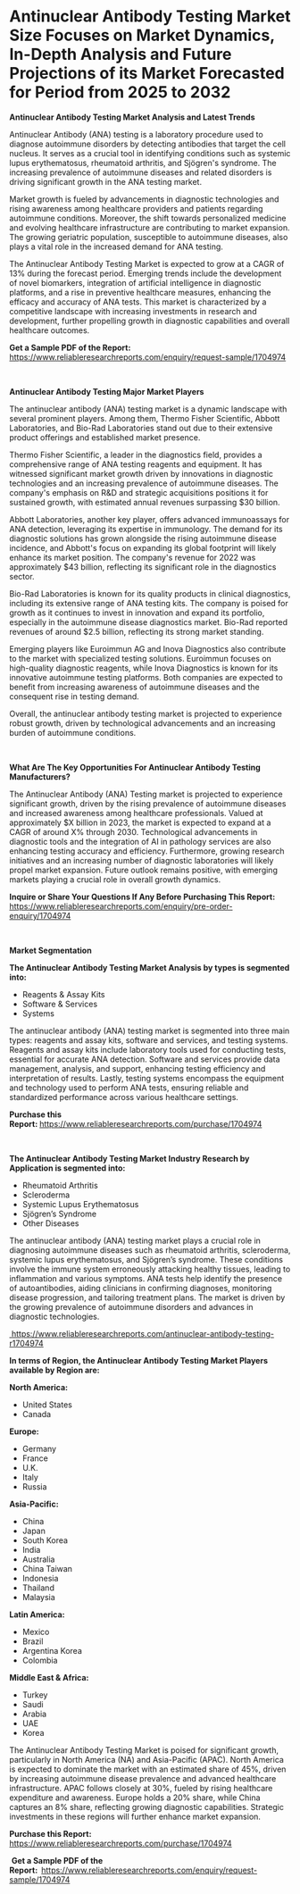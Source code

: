 <p><h1>Antinuclear Antibody Testing Market Size Focuses on Market Dynamics, In-Depth Analysis and Future Projections of its Market Forecasted for Period from 2025 to 2032</h1></p><p><strong>Antinuclear Antibody Testing Market Analysis and Latest Trends</strong></p>
<p><p>Antinuclear Antibody (ANA) testing is a laboratory procedure used to diagnose autoimmune disorders by detecting antibodies that target the cell nucleus. It serves as a crucial tool in identifying conditions such as systemic lupus erythematosus, rheumatoid arthritis, and Sjögren's syndrome. The increasing prevalence of autoimmune diseases and related disorders is driving significant growth in the ANA testing market. </p><p>Market growth is fueled by advancements in diagnostic technologies and rising awareness among healthcare providers and patients regarding autoimmune conditions. Moreover, the shift towards personalized medicine and evolving healthcare infrastructure are contributing to market expansion. The growing geriatric population, susceptible to autoimmune diseases, also plays a vital role in the increased demand for ANA testing. </p><p>The Antinuclear Antibody Testing Market is expected to grow at a CAGR of 13% during the forecast period. Emerging trends include the development of novel biomarkers, integration of artificial intelligence in diagnostic platforms, and a rise in preventive healthcare measures, enhancing the efficacy and accuracy of ANA tests. This market is characterized by a competitive landscape with increasing investments in research and development, further propelling growth in diagnostic capabilities and overall healthcare outcomes.</p></p>
<p><strong>Get a Sample PDF of the Report:&nbsp;</strong> <a href="https://www.reliableresearchreports.com/enquiry/request-sample/1704974?utm_campaign=3582&utm_medium=2&utm_source=Github&utm_content=ia&utm_term=12042025&utm_id=antinuclear-antibody-testing">https://www.reliableresearchreports.com/enquiry/request-sample/1704974</a></p>
<p>&nbsp;</p>
<p><strong>Antinuclear Antibody Testing Major Market Players</strong></p>
<p><p>The antinuclear antibody (ANA) testing market is a dynamic landscape with several prominent players. Among them, Thermo Fisher Scientific, Abbott Laboratories, and Bio-Rad Laboratories stand out due to their extensive product offerings and established market presence.</p><p>Thermo Fisher Scientific, a leader in the diagnostics field, provides a comprehensive range of ANA testing reagents and equipment. It has witnessed significant market growth driven by innovations in diagnostic technologies and an increasing prevalence of autoimmune diseases. The company's emphasis on R&D and strategic acquisitions positions it for sustained growth, with estimated annual revenues surpassing $30 billion.</p><p>Abbott Laboratories, another key player, offers advanced immunoassays for ANA detection, leveraging its expertise in immunology. The demand for its diagnostic solutions has grown alongside the rising autoimmune disease incidence, and Abbott's focus on expanding its global footprint will likely enhance its market position. The company's revenue for 2022 was approximately $43 billion, reflecting its significant role in the diagnostics sector.</p><p>Bio-Rad Laboratories is known for its quality products in clinical diagnostics, including its extensive range of ANA testing kits. The company is poised for growth as it continues to invest in innovation and expand its portfolio, especially in the autoimmune disease diagnostics market. Bio-Rad reported revenues of around $2.5 billion, reflecting its strong market standing.</p><p>Emerging players like Euroimmun AG and Inova Diagnostics also contribute to the market with specialized testing solutions. Euroimmun focuses on high-quality diagnostic reagents, while Inova Diagnostics is known for its innovative autoimmune testing platforms. Both companies are expected to benefit from increasing awareness of autoimmune diseases and the consequent rise in testing demand.</p><p>Overall, the antinuclear antibody testing market is projected to experience robust growth, driven by technological advancements and an increasing burden of autoimmune conditions.</p></p>
<p>&nbsp;</p>
<p><strong>What Are The Key Opportunities For Antinuclear Antibody Testing Manufacturers?</strong></p>
<p><p>The Antinuclear Antibody (ANA) Testing market is projected to experience significant growth, driven by the rising prevalence of autoimmune diseases and increased awareness among healthcare professionals. Valued at approximately $X billion in 2023, the market is expected to expand at a CAGR of around X% through 2030. Technological advancements in diagnostic tools and the integration of AI in pathology services are also enhancing testing accuracy and efficiency. Furthermore, growing research initiatives and an increasing number of diagnostic laboratories will likely propel market expansion. Future outlook remains positive, with emerging markets playing a crucial role in overall growth dynamics.</p></p>
<p><strong>Inquire or Share Your Questions If Any Before Purchasing This Report:</strong> <a href="https://www.reliableresearchreports.com/enquiry/pre-order-enquiry/1704974?utm_campaign=3582&utm_medium=2&utm_source=Github&utm_content=ia&utm_term=12042025&utm_id=antinuclear-antibody-testing">https://www.reliableresearchreports.com/enquiry/pre-order-enquiry/1704974</a></p>
<p>&nbsp;</p>
<p><strong>Market Segmentation</strong></p>
<p><strong>The Antinuclear Antibody Testing Market Analysis by types is segmented into:</strong></p>
<p><ul><li>Reagents & Assay Kits</li><li>Software & Services</li><li>Systems</li></ul></p>
<p><p>The antinuclear antibody (ANA) testing market is segmented into three main types: reagents and assay kits, software and services, and testing systems. Reagents and assay kits include laboratory tools used for conducting tests, essential for accurate ANA detection. Software and services provide data management, analysis, and support, enhancing testing efficiency and interpretation of results. Lastly, testing systems encompass the equipment and technology used to perform ANA tests, ensuring reliable and standardized performance across various healthcare settings.</p></p>
<p><strong>Purchase this Report:&nbsp;</strong><a href="https://www.reliableresearchreports.com/purchase/1704974?utm_campaign=3582&utm_medium=2&utm_source=Github&utm_content=ia&utm_term=12042025&utm_id=antinuclear-antibody-testing">https://www.reliableresearchreports.com/purchase/1704974</a></p>
<p>&nbsp;</p>
<p><strong>The Antinuclear Antibody Testing Market Industry Research by Application is segmented into:</strong></p>
<p><ul><li>Rheumatoid Arthritis</li><li>Scleroderma</li><li>Systemic Lupus Erythematosus</li><li>Sjögren’s Syndrome</li><li>Other Diseases</li></ul></p>
<p><p>The antinuclear antibody (ANA) testing market plays a crucial role in diagnosing autoimmune diseases such as rheumatoid arthritis, scleroderma, systemic lupus erythematosus, and Sjögren’s syndrome. These conditions involve the immune system erroneously attacking healthy tissues, leading to inflammation and various symptoms. ANA tests help identify the presence of autoantibodies, aiding clinicians in confirming diagnoses, monitoring disease progression, and tailoring treatment plans. The market is driven by the growing prevalence of autoimmune disorders and advances in diagnostic technologies.</p></p>
<p><a href="https://www.reliableresearchreports.com/antinuclear-antibody-testing-r1704974?utm_campaign=3582&utm_medium=2&utm_source=Github&utm_content=ia&utm_term=12042025&utm_id=antinuclear-antibody-testing">&nbsp;https://www.reliableresearchreports.com/antinuclear-antibody-testing-r1704974</a></p>
<p><strong>In terms of Region, the Antinuclear Antibody Testing Market Players available by Region are:</strong></p>
<p>
    <p> <strong> North America: </strong>
        <ul>
            <li>United States</li>
            <li>Canada</li>
        </ul>
        </p> 
    <p> <strong> Europe: </strong>
        <ul>
            <li>Germany</li>
            <li>France</li>
            <li>U.K.</li>
            <li>Italy</li>
            <li>Russia</li>
        </ul>
        </p> 
    <p> <strong> Asia-Pacific: </strong>
        <ul>
            <li>China</li>
            <li>Japan</li>
            <li>South Korea</li>
            <li>India</li>
            <li>Australia</li>
            <li>China Taiwan</li>
            <li>Indonesia</li>
            <li>Thailand</li>
            <li>Malaysia</li>
        </ul>
        </p> 
    <p> <strong> Latin America: </strong>
        <ul>
            <li>Mexico</li>
            <li>Brazil</li>
            <li>Argentina Korea</li>
            <li>Colombia</li>
        </ul>
        </p> 
    <p> <strong> Middle East & Africa: </strong>
        <ul>
            <li>Turkey</li>
            <li>Saudi</li>
            <li>Arabia</li>
            <li>UAE</li>
            <li>Korea</li>
        </ul>
    </p>
    </p>
<p><p>The Antinuclear Antibody Testing Market is poised for significant growth, particularly in North America (NA) and Asia-Pacific (APAC). North America is expected to dominate the market with an estimated share of 45%, driven by increasing autoimmune disease prevalence and advanced healthcare infrastructure. APAC follows closely at 30%, fueled by rising healthcare expenditure and awareness. Europe holds a 20% share, while China captures an 8% share, reflecting growing diagnostic capabilities. Strategic investments in these regions will further enhance market expansion.</p></p>
<p><strong>Purchase this Report: </strong><a href="https://www.reliableresearchreports.com/purchase/1704974?utm_campaign=3582&utm_medium=2&utm_source=Github&utm_content=ia&utm_term=12042025&utm_id=antinuclear-antibody-testing">https://www.reliableresearchreports.com/purchase/1704974</a></p>
<p>&nbsp;<strong>Get a Sample PDF of the Report:&nbsp;&nbsp;</strong><a href="https://www.reliableresearchreports.com/enquiry/request-sample/1704974?utm_campaign=3582&utm_medium=2&utm_source=Github&utm_content=ia&utm_term=12042025&utm_id=antinuclear-antibody-testing">https://www.reliableresearchreports.com/enquiry/request-sample/1704974</a></p>
<p><strong></strong></p>
<p><p></p><p></p><p></p></p>